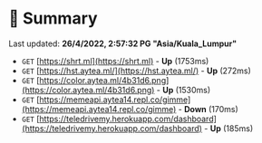 # 📖 Summary
Last updated: **26/4/2022, 2:57:32 PG "Asia/Kuala_Lumpur"**

- `GET` [https://shrt.ml](https://shrt.ml) - **Up** (1753ms)
- `GET` [https://hst.aytea.ml/](https://hst.aytea.ml/) - **Up** (272ms)
- `GET` [https://color.aytea.ml/4b31d6.png](https://color.aytea.ml/4b31d6.png) - **Up** (1530ms)
- `GET` [https://memeapi.aytea14.repl.co/gimme](https://memeapi.aytea14.repl.co/gimme) - **Down** (170ms)
- `GET` [https://teledrivemy.herokuapp.com/dashboard](https://teledrivemy.herokuapp.com/dashboard) - **Up** (185ms)
